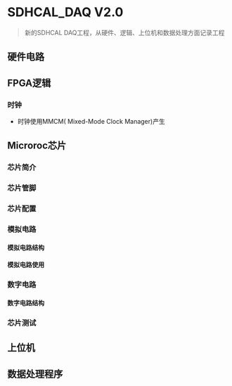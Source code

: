 # SDHCAL_DAQ V2.0

> 新的SDHCAL DAQ工程，从硬件、逻辑、上位机和数据处理方面记录工程

## 硬件电路

## FPGA逻辑

### 时钟

+ 时钟使用MMCM( Mixed-Mode Clock Manager)产生



## Microroc芯片

### 芯片简介

### 芯片管脚

### 芯片配置

### 模拟电路

#### 模拟电路结构

#### 模拟电路使用

### 数字电路

#### 数字电路结构

### 芯片测试



## 上位机

## 数据处理程序
